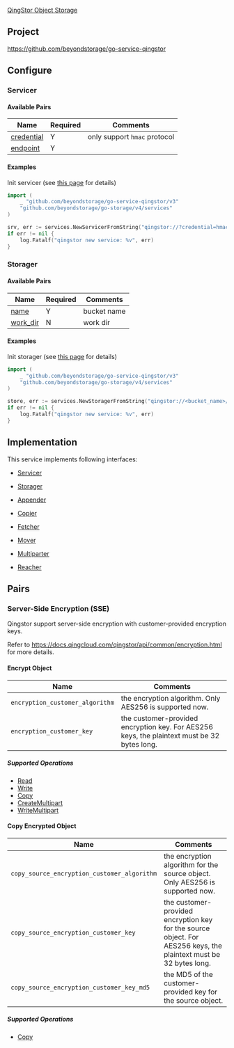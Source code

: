 [QingStor Object Storage](https://www.qingcloud.com/products/qingstor/)

## Project

<https://github.com/beyondstorage/go-service-qingstor>

## Configure

### Servicer

#### Available Pairs

| Name                                 | Required | Comments                     |
| ------------------------------------ | -------- | ---------------------------- |
| [credential](../pairs/credential.md) | Y        | only support `hmac` protocol |
| [endpoint](../pairs/endpoint.md)     | Y        |                              |

#### Examples

Init servicer (see [this page](go-storage/operations/index.md#how-to-initialize-a-servicerstorager) for details)

```go
import (
    _ "github.com/beyondstorage/go-service-qingstor/v3"
    "github.com/beyondstorage/go-storage/v4/services"
)

srv, err := services.NewServicerFromString("qingstor://?credential=hmac:access_key_id:secret_access_key&endpoint=https:qingstor.com")
if err != nil {
    log.Fatalf("qingstor new service: %v", err)
}
```

### Storager

#### Available Pairs

| Name                             | Required | Comments    |
| -------------------------------- | -------- | ----------- |
| [name](../pairs/name.md)         | Y        | bucket name |
| [work_dir](../pairs/work_dir.md) | N        | work dir    |

#### Examples

Init storager (see [this page](go-storage/operations/index.md#how-to-initialize-a-servicerstorager) for details)

```go
import (
    _ "github.com/beyondstorage/go-service-qingstor/v3"
    "github.com/beyondstorage/go-storage/v4/services"
)

store, err := services.NewStoragerFromString("qingstor://<bucket_name>/path/to/workdir?credential=hmac:access_key_id:secret_access_key&endpoint=https:qingstor.com")
if err != nil {
    log.Fatalf("qingstor new service: %v", err)
}
```

## Implementation

This service implements following interfaces:

- [Servicer](../operations/servicer/index.md)

- [Storager](../operations/storager/index.md)

- [Appender](../operations/appender/index.md)

- [Copier](../operations/copy.md)

- [Fetcher](../operations/fetch.md)

- [Mover](../operations/move.md)

- [Multiparter](../operations/multiparter/index.md)

- [Reacher](../operations/reach.md)

## Pairs

### Server-Side Encryption (SSE)

Qingstor support server-side encryption with customer-provided encryption keys.

Refer to https://docs.qingcloud.com/qingstor/api/common/encryption.html for more details.
#### Encrypt Object

| Name                            | Comments                                                                                    |
| ------------------------------- | ------------------------------------------------------------------------------------------- |
| `encryption_customer_algorithm` | the encryption algorithm. Only AES256 is supported now.                                     |
| `encryption_customer_key`       | the customer-provided encryption key. For AES256 keys, the plaintext must be 32 bytes long. |

##### Supported Operations

- [Read](../operations/storager/read.md)
- [Write](../operations/storager/write.md)
- [Copy](../operations/copy.md)
- [CreateMultipart](../operations/multiparter/create_multipart.md)
- [WriteMultipart](../operations/multiparter/write_multipart.md)

#### Copy Encrypted Object

| Name                                        | Comments                                                                                                          |
| ------------------------------------------- | ----------------------------------------------------------------------------------------------------------------- |
| `copy_source_encryption_customer_algorithm` | the encryption algorithm for the source object. Only AES256 is supported now.                                     |
| `copy_source_encryption_customer_key`       | the customer-provided encryption key for the source object. For AES256 keys, the plaintext must be 32 bytes long. |
| `copy_source_encryption_customer_key_md5`   | the MD5 of the customer-provided key for the source object.                                                       |

##### Supported Operations

- [Copy](../operations/copy.md)
